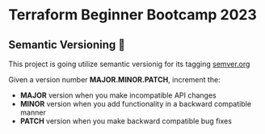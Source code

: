 # Terraform Beginner Bootcamp 2023

## Semantic Versioning :mage:

This project is going utilize semantic versionig for its tagging 
[semver.org](https://semver.org/)

Given a version number **MAJOR.MINOR.PATCH**, increment the:

- **MAJOR** version when you make incompatible API changes
- **MINOR** version when you add functionality in a backward compatible manner
- **PATCH** version when you make backward compatible bug fixes

